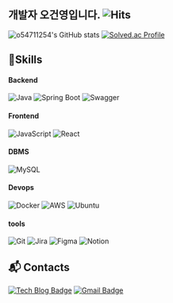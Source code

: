 ## 개발자 오건영입니다. ![Hits](https://hits.seeyoufarm.com/api/count/incr/badge.svg?url=https%3A%2F%2Fgithub.com%2Fo54711254&count_bg=%2379C83D&title_bg=%23555555&icon=&icon_color=%23E7E7E7&title=hits&edge_flat=false)

![o54711254's GitHub stats](https://github-readme-stats.vercel.app/api?username=o54711254&show_icons=true)
[![Solved.ac Profile](http://mazassumnida.wtf/api/v2/generate_badge?boj=o54711254)](https://solved.ac/o54711254/)

## 💪Skills
#### Backend
![Java](https://img.shields.io/badge/Java-007396.svg?&style=for-the-badge&logo=Java&logoColor=white)
![Spring Boot](https://img.shields.io/badge/Spring%20Boot-6DB33F.svg?&style=for-the-badge&logo=Spring%20Boot&logoColor=white)
![Swagger](https://img.shields.io/badge/Swagger-6DB33F.svg?&style=for-the-badge&logo=Swagger&logoColor=white)
#### Frontend
![JavaScript](https://img.shields.io/badge/JavaScript-F7DF1E.svg?&style=for-the-badge&logo=JavaScript&logoColor=white)
![React](https://img.shields.io/badge/React-61DAFB.svg?&style=for-the-badge&logo=React&logoColor=white)
#### DBMS
![MySQL](https://img.shields.io/badge/MySQL-4479A1.svg?&style=for-the-badge&logo=MySQL&logoColor=white)
#### Devops
![Docker](https://img.shields.io/badge/Docker-2496ED.svg?&style=for-the-badge&logo=Docker&logoColor=white)
![AWS](https://img.shields.io/badge/AWS-232F3E.svg?&style=for-the-badge&logo=amazonewebservice&logoColor=white)
![Ubuntu](https://img.shields.io/badge/Ubuntu-E95420.svg?&style=for-the-badge&logo=Ubuntu&logoColor=white)
#### tools
![Git](https://img.shields.io/badge/Git-F05032.svg?&style=for-the-badge&logo=Git&logoColor=white)
![Jira](https://img.shields.io/badge/Jira-0052CC.svg?&style=for-the-badge&logo=Jira&logoColor=white)
![Figma](https://img.shields.io/badge/Figma-F24E1E.svg?&style=for-the-badge&logo=Figma&logoColor=white)
![Notion](https://img.shields.io/badge/Notion-000000.svg?&style=for-the-badge&logo=Notion&logoColor=white)

## :mailbox_with_mail: Contacts
<a href="https://5g-0.tistory.com/" target="_blank"><img src="http://img.shields.io/badge/-Tech%20blog-black?style=flat-square&logo=github" alt="Tech Blog Badge" /></a>
<a href="mailto:o54711254@gmail.com" target="_blank"><img src="https://img.shields.io/badge/Gmail-d14836?style=flat-square&logo=Gmail&logoColor=white" alt="Gmail Badge" /></a>
